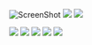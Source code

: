 ![ScreenShot](https://raw.github.com/Zaaim-Halim/ecommerce-roles-based-spring-security-authentication/main/login.PNG)
 <img src="login.PNG" alt=" "/>
  <img src="registration.PNG" alt=" "/>
 
  <img src="home1.PNG" alt=" "/>
   <img src="home2.PNG" alt=" "/>
  <img src="home2.PNG" alt=" "/>
  <img src="admin1.PNG" alt=" "/>
  <img src="admin2.PNG" alt=" "/>
